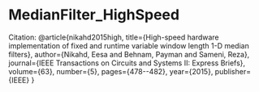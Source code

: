 # MedianFilter_HighSpeed
Citation:
@article{nikahd2015high,
  title={High-speed hardware implementation of fixed and runtime variable window length 1-D median filters},
  author={Nikahd, Eesa and Behnam, Payman and Sameni, Reza},
  journal={IEEE Transactions on Circuits and Systems II: Express Briefs},
  volume={63},
  number={5},
  pages={478--482},
  year={2015},
  publisher={IEEE}
}
